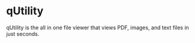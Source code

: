 # qUtility
qUtility is the all in one file viewer that views PDF, images, and text files in just seconds.
